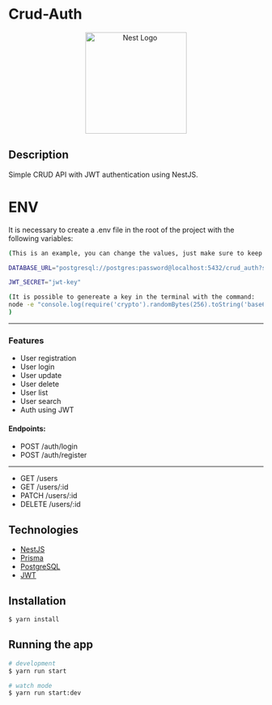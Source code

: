 # Crud-Auth

<p align="center">
  <a href="http://nestjs.com/" target="blank"><img src="https://nestjs.com/img/logo-small.svg" width="200" alt="Nest Logo" /></a>
</p>

## Description

Simple CRUD API with JWT authentication using NestJS.

# ENV

It is necessary to create a .env file in the root of the project with the following variables:

```bash
(This is an example, you can change the values, just make sure to keep the schema=public)

DATABASE_URL="postgresql://postgres:password@localhost:5432/crud_auth?schema=public"

JWT_SECRET="jwt-key"

(It is possible to genereate a key in the terminal with the command:
node -e "console.log(require('crypto').randomBytes(256).toString('base64'));"
)
```

---

### Features

- User registration
- User login
- User update
- User delete
- User list
- User search
- Auth using JWT

#### Endpoints:

- POST /auth/login
- POST /auth/register

---

- GET /users
- GET /users/:id
- PATCH /users/:id
- DELETE /users/:id

## Technologies

- [NestJS](https://nestjs.com/)
- [Prisma](https://www.prisma.io/)
- [PostgreSQL](https://www.postgresql.org/)
- [JWT](https://jwt.io/)

## Installation

```bash
$ yarn install
```

## Running the app

```bash
# development
$ yarn run start

# watch mode
$ yarn run start:dev
```
